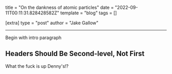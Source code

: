 title = "On the dankness of atomic particles"
date = "2022-09-11T00:11:31.828428582Z"
template = "blog"
tags = []

[extra]
type = "post"
author = "Jake Gallow"

---

Begin with intro paragraph

<!-- Ideally, for SEO there should be an image after the first paragraph or two -->

## Headers Should Be Second-level, Not First

What the fuck is up Denny's!?
